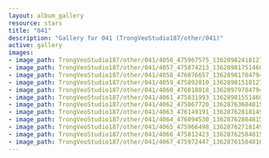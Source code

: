 ```yaml
---
layout: album_gallery
resource: stars
title: "041"
description: "Gallery for 041 (TrongVeoStudio187/other/041)"
active: gallery
images:
- image_path: TrongVeoStudio187/other/041/4056_475967575_1362898241812729_1138599331438066160_n.jpg
- image_path: TrongVeoStudio187/other/041/4057_475874213_1362898175146069_2721311218427769058_n.jpg
- image_path: TrongVeoStudio187/other/041/4058_476076657_1362898178479402_7619180233667331716_n.jpg
- image_path: TrongVeoStudio187/other/041/4059_475892810_1362898151812738_4014109599985981080_n.jpg
- image_path: TrongVeoStudio187/other/041/4060_476018818_1362897978479422_7799996581001622889_n.jpg
- image_path: TrongVeoStudio187/other/041/4061_475831993_1362898155146071_6530867659294129925_n.jpg
- image_path: TrongVeoStudio187/other/041/4062_475867720_1362876368481583_6468956447949945396_n.jpg
- image_path: TrongVeoStudio187/other/041/4063_476149191_1362876281814925_6997459898808674377_n.jpg
- image_path: TrongVeoStudio187/other/041/4064_476094530_1362876288481591_2588327572615479267_n.jpg
- image_path: TrongVeoStudio187/other/041/4065_475966498_1362876271814926_5173319574162144029_n.jpg
- image_path: TrongVeoStudio187/other/041/4066_475812423_1362876258481594_5102042609852904121_n.jpg
- image_path: TrongVeoStudio187/other/041/4067_475972447_1362876158481604_1654504320977452945_n.jpg
---
```

